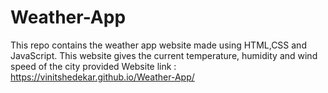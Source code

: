 # Weather-App
This repo contains the weather app website made using HTML,CSS and JavaScript. This website gives the current temperature, humidity and wind speed of the city provided
Website link : https://vinitshedekar.github.io/Weather-App/
